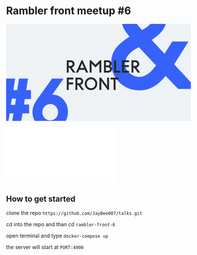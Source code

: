 # Rambler front meetup #6

![Rambler front image](https://github.com/JayBee007/talks/raw/master/rambler-front-6/src/rambler-front.png)

![Link to slides](graphql.pdf)

## How to get started

clone the repo `https://github.com/JayBee007/talks.git`

cd into the repo and than cd `rambler-front-6`

open terminal and type `docker-compose up`

the server will start at `PORT:4000`

